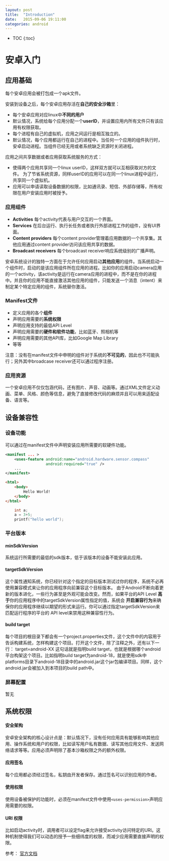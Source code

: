 ```yaml
---
layout: post
title:  "Introduction"
date:   2015-09-06 19:11:00
categories: android
---
```


* TOC
{:toc}

# 安卓入门

## 应用基础
每个安卓应用会被打包成一个apk文件。

安装到设备之后，每个安卓应用存活在**自己的安全沙箱**里：

* 每个安卓应用对应linux中**不同的用户**
* 默认情况，系统给每个应用分配一个**userID**，并设置应用内所有文件只有该应用有权限获取。
* 每个进程有自己的虚拟机，应用之间运行是相互独立的。
* 默认情况，每个应用都运行在自己的进程中。当任何一个应用的组件执行时，安卓启动进程。当组件已经无用或者系统缺乏资源时关闭进程。

应用之间共享数据或者应用获取系统服务的方式：

* 使得两个应用共享同一个linux userID，这样双方就可以互相获取对方的文件。 为了节省系统资源，同样userID的应用可以在同一个linux进程中运行，共享同一个虚拟机。
* 应用可以申请读取设备数据的权限，比如通讯录、短信、外部存储等，所有权限在用户安装应用时被授予。

### 应用组件

* **Activities**
每个activity代表与用户交互的一个界面。
* **Services**
在后台运行、执行长任务或者执行外部进程工作的组件，没有UI界面。
* **Content providers**
每个content provider管理着应用数据的一个共享集。其他应用通过content provider访问该应用共享的数据。
* **Broadcast receivers** 
每个broadcast receiver响应系统级别的广播声明。

安卓系统设计的独特一方面在于允许任何应用启动**其他应用**的组件。当系统启动一个组件时，启动的是该应用组件所在应用的进程。比如你的应用启动camera应用的一个activity，该activity是运行在camera应用的进程中，而不是在你的进程中。并且你的应用不能直接激活其他应用的组件，只能发送一个消息（intent）来制定某个特定应用的组件，系统替你激活。

### Manifest文件

* 定义应用的各个**组件**
* 声明应用需要的**系统权限**
* 声明应用支持的最低API Level
* 声明应用需要的**硬件和软件功能**，比如蓝牙、照相机等
* 声明应用需要的其他API库，比如Google Map Library
* 等等

注意：没有在manifest文件中申明的组件对于系统的**不可见的**，因此也不可能执行；另外其中broadcase receiver还可以通过程序注册。

### 应用资源
一个安卓应用不仅仅包涵代码，还有图片、声音、动画等。通过XML文件定义动画、菜单、风格、颜色等信息，避免了直接修改代码的麻烦并且可以用来适配设备、语言等。

## 设备兼容性

### 设备功能
可以通过在manifest文件中声明安装应用所需要的软硬件功能。

```xml
<manifest ... >
    <uses-feature android:name="android.hardware.sensor.compass"
                  android:required="true" />
    ...
</manifest>
```

```html
<html>
	<body>
		Hello World!
	</body>
</html>
```

```c
	int a;
	a = 3+5;
	printf("hello world");
```

### 平台版本

#### minSdkVersion
系统运行所需要的最低的sdk版本，低于该版本的设备不能安装此应用。

#### targetSdkVersion
这个属性通知系统，你已经针对这个指定的目标版本测试过你的程序，系统不必再使用兼容模式来让你的应用程序向前兼容这个目标版本。
由于Android不断向着更新的版本进化，一些行为甚至是外观可能会改变。然而，如果平台的API Level **高于**你的应用程序中的targetSdkVersion属性指定的值，系统会 **开启兼容行为**来确保你的应用程序继续以期望的形式来运行。你可以通过指定targetSdkVersion来匹配运行程序的平台的 API level来禁用这种兼容性行为。

#### build target
每个项目的根目录下都会有一个project.properties文件，这个文件中的内容用于告诉构建系统，怎样构建这个项目。打开这个文件，除了注释之外，还有以下一行：
target=android-XX
这句话就是指明build target，也就是根据哪个android平台构架这个项目。比如指明build target为android-18，就是使用sdk中platforms目录下android-18目录中的android.jar这个jar包编译项目。同样，这个android.jar会被加入到本项目的build path中。


### 屏幕配置
暂无

## 系统权限

#### 安全架构
安卓安全架构的核心设计点是：默认情况下，没有任何应用具有能够影响其他应用、操作系统和用户的权限，比如读写用户私有数据、读写其他应用文件、发送网络请求等等。应用必须声明除了基本沙箱权限之外的额外权限。

#### 应用签名
每个应用都必须经过签名，私钥由开发者保存。通过签名可以识别应用的作者。

#### 使用权限
使用设备被保护的功能时，必须在manifest文件中使用`<uses-permission>`声明应用需要的权限。

#### URI 权限
比如启动activity时，调用者可以设定flag来允许接受activity访问特定的URI。这种机制使得我们可以动态的授予一些细纬度的权限，而减少应用需要直接声明的权限。

参考：
[官方文档](http://developer.android.com/guide/index.html)